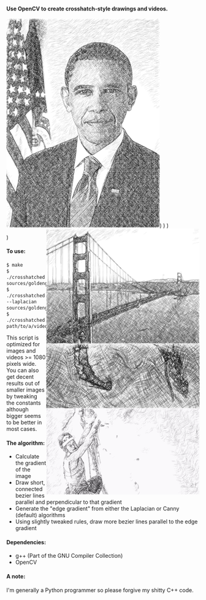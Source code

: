 #### Use OpenCV to create crosshatch-style drawings and videos.

<img src='/examples/obama.png?raw=true' width='400px' style='display:inline-block;'>)
<img src='/examples/goldengate.png?raw=true' width='400px' align="right" style='display:inline-block;'>)
<img src='/examples/matrix.gif?raw=true' width='400px' align="right"  style='display:inline-block;'>)

<img src='/examples/emily.gif?raw=true' width='400px' align="right"  style='display:inline-block;'>)

#### To use:
```
$ make
$ ./crosshatched sources/goldengate.jpg
$ ./crosshatched --laplacian sources/goldengate.jpg
$ ./crosshatched path/to/a/video.mp4
```

This script is optimized for images and videos >= 1080 pixels wide. You can also
get decent results out of smaller images by tweaking the constants although
bigger seems to be better in most cases.

#### The algorithm:
- Calculate the gradient of the image
- Draw short, connected bezier lines parallel and perpendicular to that gradient
- Generate the "edge gradient" from either the Laplacian or Canny (default) algorithms
- Using slightly tweaked rules, draw more bezier lines parallel to the edge gradient

#### Dependencies:
 - g++ (Part of the GNU Compiler Collection)
 - OpenCV

#### A note:
I'm generally a Python programmer so please forgive my shitty C++ code.
